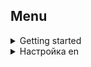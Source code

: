 ## Menu

<details>
  <summary>Getting started</summary>

- [Introduction](docs/GettingStarted.md#introduction)
- [System requirements](docs/GettingStarted.md#system_requirements)
- [Installation](docs/GettingStarted.md#installation)
</details>

<details>
  <summary>Настройка en</summary>

- [Настройка](docs/Settings.md)
</details>
